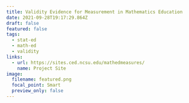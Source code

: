 ```yaml
---
title: Validity Evidence for Measurement in Mathematics Education
date: 2021-09-28T19:17:29.864Z
draft: false
featured: false
tags:
  - stat-ed
  - math-ed
  - validity
links:
  - url: https://sites.ced.ncsu.edu/mathedmeasures/
    name: Project Site
image:
  filename: featured.png
  focal_point: Smart
  preview_only: false
---
```

